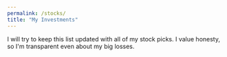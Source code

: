```yaml
---
permalink: /stocks/
title: "My Investments"
---
```


I will try to keep this list updated with all of my stock picks. I value honesty, so I'm transparent even about my big losses.

